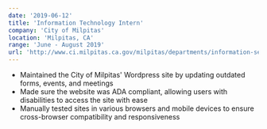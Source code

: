 ```yaml
---
date: '2019-06-12'
title: 'Information Technology Intern'
company: 'City of Milpitas'
location: 'Milpitas, CA'
range: 'June - August 2019'
url: 'http://www.ci.milpitas.ca.gov/milpitas/departments/information-services/'
---
```


- Maintained the City of Milpitas' Wordpress site by updating outdated forms, events, and meetings
- Made sure the website was ADA compliant, allowing users with disabilities to access the site with ease
- Manually tested sites in various browsers and mobile devices to ensure cross-browser compatibility and responsiveness

